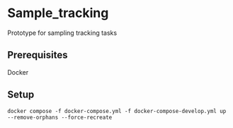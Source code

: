 # Sample_tracking
Prototype for sampling tracking tasks

## Prerequisites
Docker

## Setup
`docker compose -f docker-compose.yml -f docker-compose-develop.yml up --remove-orphans --force-recreate`


